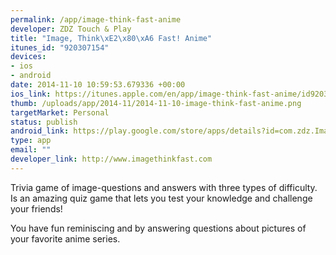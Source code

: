 ```yaml
--- 
permalink: /app/image-think-fast-anime
developer: ZDZ Touch & Play
title: "Image, Think\xE2\x80\xA6 Fast! Anime"
itunes_id: "920307154"
devices: 
- ios
- android
date: 2014-11-10 10:59:53.679336 +00:00
ios_link: https://itunes.apple.com/en/app/image-think-fast-anime/id920307154
thumb: /uploads/app/2014-11/2014-11-10-image-think-fast-anime.png
targetMarket: Personal
status: publish
android_link: https://play.google.com/store/apps/details?id=com.zdz.ImageThinkFastAnime&hl=en
type: app
email: ""
developer_link: http://www.imagethinkfast.com
---
```


Trivia game of image-questions and answers with three types of difficulty. Is an amazing quiz game that lets you test your knowledge and challenge your friends!

You have fun reminiscing and by answering questions about pictures of your favorite anime series.

